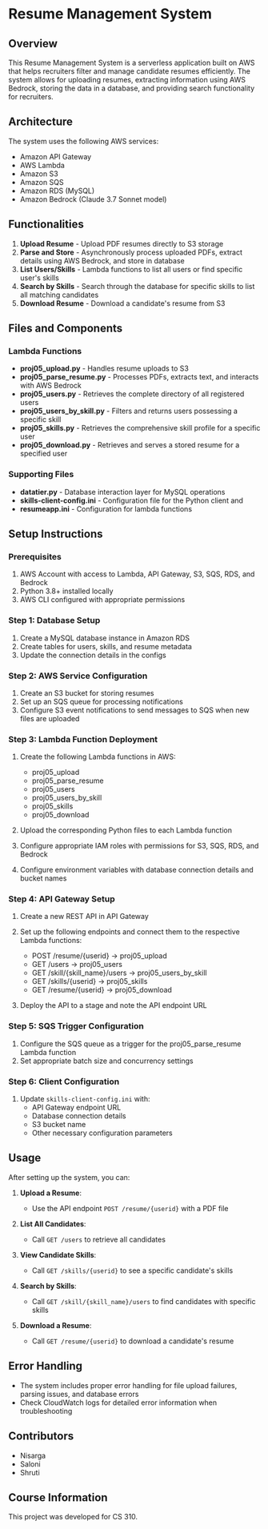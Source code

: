 # Resume Management System

## Overview
This Resume Management System is a serverless application built on AWS that helps recruiters filter and manage candidate resumes efficiently. The system allows for uploading resumes, extracting information using AWS Bedrock, storing the data in a database, and providing search functionality for recruiters.

## Architecture
The system uses the following AWS services:
- Amazon API Gateway
- AWS Lambda
- Amazon S3
- Amazon SQS
- Amazon RDS (MySQL)
- Amazon Bedrock (Claude 3.7 Sonnet model)

## Functionalities
1. **Upload Resume** - Upload PDF resumes directly to S3 storage
2. **Parse and Store** - Asynchronously process uploaded PDFs, extract details using AWS Bedrock, and store in database
3. **List Users/Skills** - Lambda functions to list all users or find specific user's skills
4. **Search by Skills** - Search through the database for specific skills to list all matching candidates
5. **Download Resume** - Download a candidate's resume from S3

## Files and Components

### Lambda Functions
- **proj05_upload.py** - Handles resume uploads to S3
- **proj05_parse_resume.py** - Processes PDFs, extracts text, and interacts with AWS Bedrock
- **proj05_users.py** - Retrieves the complete directory of all registered users
- **proj05_users_by_skill.py** - Filters and returns users possessing a specific skill
- **proj05_skills.py** - Retrieves the comprehensive skill profile for a specific user
- **proj05_download.py** - Retrieves and serves a stored resume for a specified user

### Supporting Files
- **datatier.py** - Database interaction layer for MySQL operations
- **skills-client-config.ini** - Configuration file for the Python client and 
- **resumeapp.ini** - Configuration for lambda functions

## Setup Instructions

### Prerequisites
1. AWS Account with access to Lambda, API Gateway, S3, SQS, RDS, and Bedrock
2. Python 3.8+ installed locally
3. AWS CLI configured with appropriate permissions

### Step 1: Database Setup
1. Create a MySQL database instance in Amazon RDS
2. Create tables for users, skills, and resume metadata
3. Update the connection details in the configs

### Step 2: AWS Service Configuration
1. Create an S3 bucket for storing resumes
2. Set up an SQS queue for processing notifications
3. Configure S3 event notifications to send messages to SQS when new files are uploaded

### Step 3: Lambda Function Deployment
1. Create the following Lambda functions in AWS:
   - proj05_upload
   - proj05_parse_resume
   - proj05_users
   - proj05_users_by_skill
   - proj05_skills
   - proj05_download

2. Upload the corresponding Python files to each Lambda function
3. Configure appropriate IAM roles with permissions for S3, SQS, RDS, and Bedrock
4. Configure environment variables with database connection details and bucket names

### Step 4: API Gateway Setup
1. Create a new REST API in API Gateway
2. Set up the following endpoints and connect them to the respective Lambda functions:
   - POST /resume/{userid} → proj05_upload
   - GET /users → proj05_users
   - GET /skill/{skill_name}/users → proj05_users_by_skill
   - GET /skills/{userid} → proj05_skills
   - GET /resume/{userid} → proj05_download

3. Deploy the API to a stage and note the API endpoint URL

### Step 5: SQS Trigger Configuration
1. Configure the SQS queue as a trigger for the proj05_parse_resume Lambda function
2. Set appropriate batch size and concurrency settings

### Step 6: Client Configuration
1. Update `skills-client-config.ini` with:
   - API Gateway endpoint URL
   - Database connection details
   - S3 bucket name
   - Other necessary configuration parameters

## Usage
After setting up the system, you can:

1. **Upload a Resume**:
   - Use the API endpoint `POST /resume/{userid}` with a PDF file

2. **List All Candidates**:
   - Call `GET /users` to retrieve all candidates

3. **View Candidate Skills**:
   - Call `GET /skills/{userid}` to see a specific candidate's skills

4. **Search by Skills**:
   - Call `GET /skill/{skill_name}/users` to find candidates with specific skills

5. **Download a Resume**:
   - Call `GET /resume/{userid}` to download a candidate's resume

## Error Handling
- The system includes proper error handling for file upload failures, parsing issues, and database errors
- Check CloudWatch logs for detailed error information when troubleshooting

## Contributors
- Nisarga
- Saloni
- Shruti

## Course Information
This project was developed for CS 310.
